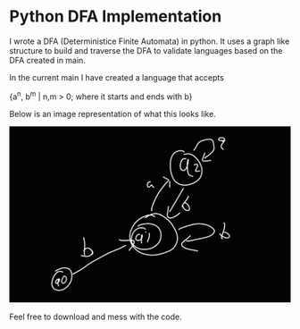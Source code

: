 # Python DFA Implementation
I wrote a DFA (Deterministice Finite Automata) in python. It uses a 
graph like structure to build and traverse the DFA to validate languages based on the DFA
created in main.

In the current main I have created a language that accepts 

{a<sup>n</sup>, b<sup>m</sup> | n,m > 0; where it starts and ends with b}

Below is an image representation of what this looks like.

![DFA](./DFA.png)

Feel free to download and mess with the code.
